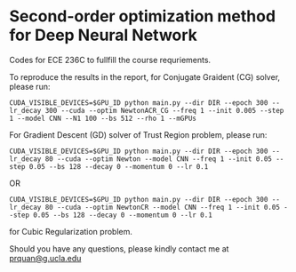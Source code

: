 # Second-order optimization method for Deep Neural Network


Codes for ECE 236C to fullfill the course requriements.

To reproduce the results in the report, for Conjugate Graident (CG) solver, please run:

```
CUDA_VISIBLE_DEVICES=$GPU_ID python main.py --dir DIR --epoch 300 --lr_decay 300 --cuda --optim NewtonACR_CG --freq 1 --init 0.005 --step 1 --model CNN --N1 100 --bs 512 --rho 1 --mGPUs
```

For Gradient Descent (GD) solver of Trust Region problem, please run:

```
CUDA_VISIBLE_DEVICES=$GPU_ID python main.py --dir DIR --epoch 300 --lr_decay 80 --cuda --optim Newton --model CNN --freq 1 --init 0.05 --step 0.05 --bs 128 --decay 0 --momentum 0 --lr 0.1
```

OR 

```
CUDA_VISIBLE_DEVICES=$GPU_ID python main.py --dir DIR --epoch 300 --lr_decay 80 --cuda --optim NewtonCR --model CNN --freq 1 --init 0.05 --step 0.05 --bs 128 --decay 0 --momentum 0 --lr 0.1
```

for Cubic Regularization problem.

Should you have any questions, please kindly contact me at <prquan@g.ucla.edu>

